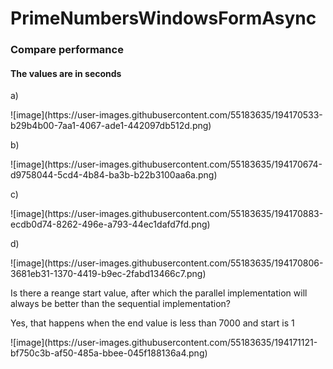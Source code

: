 # PrimeNumbersWindowsFormAsync
<h3>Compare performance</h3>
<h4>The values are in seconds</h4>
<p>a)</p>
![image](https://user-images.githubusercontent.com/55183635/194170533-b29b4b00-7aa1-4067-ade1-442097db512d.png)

<p>b)</p>
![image](https://user-images.githubusercontent.com/55183635/194170674-d9758044-5cd4-4b84-ba3b-b22b3100aa6a.png)

<p>c)</p>
![image](https://user-images.githubusercontent.com/55183635/194170883-ecdb0d74-8262-496e-a793-44ec1dafd7fd.png)

<p>d)</p>
![image](https://user-images.githubusercontent.com/55183635/194170806-3681eb31-1370-4419-b9ec-2fabd13466c7.png)

<p>Is there a reange start value, after which the parallel implementation will always be better than the sequential implementation?</p>
<p>Yes, that happens when the end value is less than 7000 and start is 1</p>
![image](https://user-images.githubusercontent.com/55183635/194171121-bf750c3b-af50-485a-bbee-045f188136a4.png)


